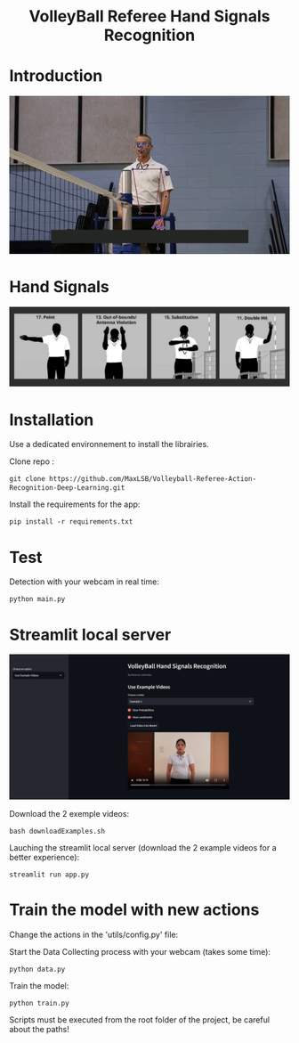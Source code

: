 <div align="center">
  <h1>VolleyBall Referee Hand Signals Recognition </h1>
</div>

# Introduction

<div align="center">
  <img src="examples/First.gif" alt="Example" width="800"/>
</div>

# Hand Signals
<div align="center">
  <img src="assets/actions.png" alt="Interface" width="800"/>
</div>

# Installation

Use a dedicated environnement to install the librairies.

Clone repo :
```
git clone https://github.com/MaxLSB/Volleyball-Referee-Action-Recognition-Deep-Learning.git
```
Install the requirements for the app:
```
pip install -r requirements.txt
```
# Test

Detection with your webcam in real time:
```
python main.py
```

# Streamlit local server

<div align="center">
  <img src="assets/streamlit-1.png" alt="Example" width="800" />
</div>

Download the 2 exemple videos:
```
bash downloadExamples.sh
```
Lauching the streamlit local server (download the 2 example videos for a better experience):
```
streamlit run app.py
```

# Train the model with new actions

Change the actions in the 'utils/config.py' file:

Start the Data Collecting process with your webcam (takes some time):
```
python data.py
```
Train the model:
```
python train.py
```







Scripts must be executed from the root folder of the project, be careful about the paths!
